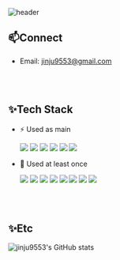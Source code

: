 ![header](https://capsule-render.vercel.app/api?type=waving&color=gradient&&customColorList=3&fontColor=FFFFFF&height=250&section=header&text=Pearlii%20&desc=jinju9553@gmail.com&fontSize=70&animation=fadeIn&fontAlign=80&fontAlignY=38&descAlign=80&descAlignY=52)

## 📫Connect
- Email: jinju9553@gmail.com
  
  <br></br>

## ✨Tech Stack
- ⚡ Used as main

  <img src="https://img.shields.io/badge/java-blue?style=for-the-badge&logo=java&logoColor=white">
  <img src="https://img.shields.io/badge/Spring-6DB33F?style=for-the-badge&logo=spring&logoColor=white">
  <img src="https://img.shields.io/badge/SpringBoot-6DB33F?style=for-the-badge&logo=springboot&logoColor=white">
  <img src="https://img.shields.io/badge/OracleDB-F80000?style=for-the-badge&logo=oracle&logoColor=white">
  <img src="https://img.shields.io/badge/Thymeleaf-005F0F?style=for-the-badge&logo=thymeleaf&logoColor=white">
  <img src="https://img.shields.io/badge/JUnit5-25A162?style=for-the-badge&logo=junit5&logoColor=white">
  

- 🌱 Used at least once 
  
  <img src="https://img.shields.io/badge/python-3776AB?style=for-the-badge&logo=python&logoColor=white">
  <img src="https://img.shields.io/badge/linux-FCC624?style=for-the-badge&logo=linux&logoColor=black">
  <img src="https://img.shields.io/badge/HTML5-E34F26?style=for-the-badge&logo=html5&logoColor=white">
  <img src="https://img.shields.io/badge/CSS3-1572B6?style=for-the-badge&logo=css3&logoColor=white">
  <img src="https://img.shields.io/badge/JavaScript-F7DF1E?style=for-the-badge&logo=javascript&logoColor=black">
  <img src="https://img.shields.io/badge/MySQL-4479A1?style=for-the-badge&logo=mysql&logoColor=white">
  <img src="https://img.shields.io/badge/AWSEC2-FF9900?style=for-the-badge&logo=amazonec2&logoColor=white">
  <img src="https://img.shields.io/badge/AWSRDS-527FFF?style=for-the-badge&logo=amazonrds&logoColor=white">
  
  <br></br>

## ✨Etc
![jinju9553's GitHub stats](https://github-readme-stats.vercel.app/api?username=jinju9553&show_icons=true&theme=flag-india)
